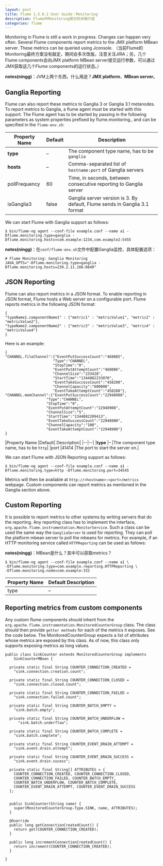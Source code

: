 ```yaml
---
layout: post
title: Flume 1.5.0.1 User Guide：Monitoring
description: Flume中Monitoring部分的详细介绍
categories: flume
---
```


Monitoring in Flume is still a work in progress. Changes can happen very often. Several Flume components report metrics to the JMX platform MBean server. These metrics can be queried using Jconsole.
（当前Flume的Monitoring最终方案没有敲定，期间会多次改版，注意关注JIRA；另，几个Flume components会向JMX platform MBean server提交运行参数，可以通过JMX获取这几个Flume components的运行状态。）

**notes(ningg)**：JVM上两个东西，什么用途？**JMX platform**、**MBean server**。

## Ganglia Reporting

Flume can also report these metrics to Ganglia 3 or Ganglia 3.1 metanodes. To report metrics to Ganglia, a flume agent must be started with this support. The Flume agent has to be started by passing in the following parameters as system properties prefixed by flume.monitoring., and can be specified in the `flume-env.sh`:

| Property Name| 	Default| 	Description| 
|--|--|--|
| **type**| 	–	| The component type name, has to be `ganglia`| 
| **hosts**	| –	| Comma-separated list of `hostname:port` of Ganglia servers| 
| pollFrequency| 	60| 	Time, in seconds, between consecutive reporting to Ganglia server| 
| isGanglia3| 	false| 	Ganglia server version is 3. By default, Flume sends in Ganglia 3.1 format| 

We can start Flume with Ganglia support as follows:

	$ bin/flume-ng agent --conf-file example.conf --name a1 -Dflume.monitoring.type=ganglia -Dflume.monitoring.hosts=com.example:1234,com.example2:5455

**notes(ningg)**：在`conf/flume-env.sh`文件中配置Ganglia监控，具体配置选项：

	# Flume Monitoring: Ganglia Monitoring
	JAVA_OPTS="-Dflume.monitoring.type=ganglia -Dflume.monitoring.hosts=239.2.11.166:8649"


## JSON Reporting

Flume can also report metrics in a JSON format. To enable reporting in JSON format, Flume hosts a Web server on a configurable port. Flume reports metrics in the following JSON format:

	{
	"typeName1.componentName1" : {"metric1" : "metricValue1", "metric2" : "metricValue2"},
	"typeName2.componentName2" : {"metric3" : "metricValue3", "metric4" : "metricValue4"}
	}
	
Here is an example:

	{
	"CHANNEL.fileChannel":{"EventPutSuccessCount":"468085",
						  "Type":"CHANNEL",
						  "StopTime":"0",
						  "EventPutAttemptCount":"468086",
						  "ChannelSize":"233428",
						  "StartTime":"1344882233070",
						  "EventTakeSuccessCount":"458200",
						  "ChannelCapacity":"600000",
						  "EventTakeAttemptCount":"458288"},
	"CHANNEL.memChannel":{"EventPutSuccessCount":"22948908",
					   "Type":"CHANNEL",
					   "StopTime":"0",
					   "EventPutAttemptCount":"22948908",
					   "ChannelSize":"5",
					   "StartTime":"1344882209413",
					   "EventTakeSuccessCount":"22948900",
					   "ChannelCapacity":"100",
					   "EventTakeAttemptCount":"22948908"}
	}
	
|Property Name	|Default|	Description|
|--|--|
|**type**	|–	|The component type name, has to be `http`|
|port	|41414	|The port to start the server on.|

We can start Flume with JSON Reporting support as follows:

	$ bin/flume-ng agent --conf-file example.conf --name a1 -Dflume.monitoring.type=http -Dflume.monitoring.port=34545
	
Metrics will then be available at `http://<hostname>:<port>/metrics` webpage. Custom components can report metrics as mentioned in the Ganglia section above.

## Custom Reporting

It is possible to report metrics to other systems by writing servers that do the reporting. Any reporting class has to implement the interface, `org.apache.flume.instrumentation.MonitorService`. Such a class can be used the same way the `GangliaServer` is used for reporting. They can poll the platform mbean server to poll the mbeans for metrics. For example, if an HTTP monitoring service called `HTTPReporting` can be used as follows:

**notes(ningg)**：MBean是什么？其中可以获取metrics？

	$ bin/flume-ng agent --conf-file example.conf --name a1 \
	-Dflume.monitoring.type=com.example.reporting.HTTPReporting \
	-Dflume.monitoring.node=com.example:332
	
|Property Name|	Default	Description|
|--|--|
|type|	–	|The component type name, has to be FQCN|


## Reporting metrics from custom components

Any custom flume components should inherit from the `org.apache.flume.instrumentation.MonitoredCounterGroup` class. The class should then provide `getter methods` for each of the metrics it exposes. See the code below. The MonitoredCounterGroup expects a list of attributes whose metrics are exposed by this class. As of now, this class only supports exposing metrics as long values.

	public class SinkCounter extends MonitoredCounterGroup implements
		SinkCounterMBean {

	  private static final String COUNTER_CONNECTION_CREATED =
		"sink.connection.creation.count";

	  private static final String COUNTER_CONNECTION_CLOSED =
		"sink.connection.closed.count";

	  private static final String COUNTER_CONNECTION_FAILED =
		"sink.connection.failed.count";

	  private static final String COUNTER_BATCH_EMPTY =
		"sink.batch.empty";

	  private static final String COUNTER_BATCH_UNDERFLOW =
		  "sink.batch.underflow";

	  private static final String COUNTER_BATCH_COMPLETE =
		"sink.batch.complete";

	  private static final String COUNTER_EVENT_DRAIN_ATTEMPT =
		"sink.event.drain.attempt";

	  private static final String COUNTER_EVENT_DRAIN_SUCCESS =
		"sink.event.drain.sucess";

	  private static final String[] ATTRIBUTES = {
		COUNTER_CONNECTION_CREATED, COUNTER_CONNECTION_CLOSED,
		COUNTER_CONNECTION_FAILED, COUNTER_BATCH_EMPTY,
		COUNTER_BATCH_UNDERFLOW, COUNTER_BATCH_COMPLETE,
		COUNTER_EVENT_DRAIN_ATTEMPT, COUNTER_EVENT_DRAIN_SUCCESS
	  };


	  public SinkCounter(String name) {
		super(MonitoredCounterGroup.Type.SINK, name, ATTRIBUTES);
	  }

	  @Override
	  public long getConnectionCreatedCount() {
		return get(COUNTER_CONNECTION_CREATED);
	  }

	  public long incrementConnectionCreatedCount() {
		return increment(COUNTER_CONNECTION_CREATED);
	  }

	}

